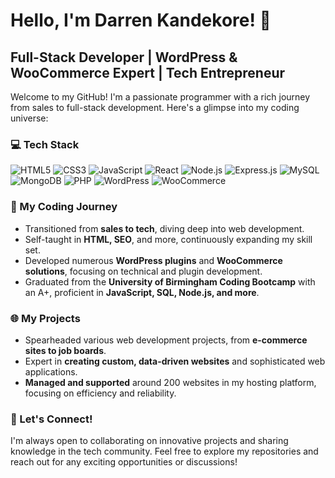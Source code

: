 # Hello, I'm Darren Kandekore! 👋

## Full-Stack Developer | WordPress & WooCommerce Expert | Tech Entrepreneur

Welcome to my GitHub! I'm a passionate programmer with a rich journey from sales to full-stack development. Here's a glimpse into my coding universe:

### 💻 Tech Stack

![HTML5](https://img.shields.io/badge/-HTML5-E34F26?style=flat&logo=html5&logoColor=white)
![CSS3](https://img.shields.io/badge/-CSS3-1572B6?style=flat&logo=css3)
![JavaScript](https://img.shields.io/badge/-JavaScript-F7DF1E?style=flat&logo=javascript&logoColor=black)
![React](https://img.shields.io/badge/-React-61DAFB?style=flat&logo=react&logoColor=black)
![Node.js](https://img.shields.io/badge/-Node.js-339933?style=flat&logo=nodedotjs&logoColor=white)
![Express.js](https://img.shields.io/badge/-Express.js-000000?style=flat&logo=express)
![MySQL](https://img.shields.io/badge/-MySQL-4479A1?style=flat&logo=mysql&logoColor=white)
![MongoDB](https://img.shields.io/badge/-MongoDB-47A248?style=flat&logo=mongodb&logoColor=white)
![PHP](https://img.shields.io/badge/-PHP-777BB4?style=flat&logo=php&logoColor=white)
![WordPress](https://img.shields.io/badge/-WordPress-21759B?style=flat&logo=wordpress&logoColor=white)
![WooCommerce](https://img.shields.io/badge/-WooCommerce-96588A?style=flat&logo=woocommerce&logoColor=white)

### 🚀 My Coding Journey

- Transitioned from **sales to tech**, diving deep into web development.
- Self-taught in **HTML, SEO**, and more, continuously expanding my skill set.
- Developed numerous **WordPress plugins** and **WooCommerce solutions**, focusing on technical and plugin development.
- Graduated from the **University of Birmingham Coding Bootcamp** with an A+, proficient in **JavaScript, SQL, Node.js, and more**.

### 🌐 My Projects

- Spearheaded various web development projects, from **e-commerce sites to job boards**.
- Expert in **creating custom, data-driven websites** and sophisticated web applications.
- **Managed and supported** around 200 websites in my hosting platform, focusing on efficiency and reliability.

### 🤝 Let's Connect!

I'm always open to collaborating on innovative projects and sharing knowledge in the tech community. Feel free to explore my repositories and reach out for any exciting opportunities or discussions!

